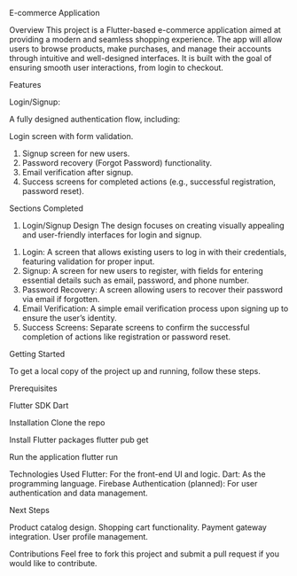               
E-commerce Application 

Overview
This project is a Flutter-based e-commerce application aimed at providing a modern and seamless shopping experience. The app will allow users to browse products, make purchases, and manage their accounts through intuitive and well-designed interfaces. It is built with the goal of ensuring smooth user interactions, from login to checkout.

Features

Login/Signup:

A fully designed authentication flow, including:

Login screen with form validation.
1) Signup screen for new users.
2) Password recovery (Forgot Password) functionality.
3) Email verification after signup.
4) Success screens for completed actions (e.g., successful registration, password reset).

Sections Completed
1. Login/Signup Design
The design focuses on creating visually appealing and user-friendly interfaces for login and signup.

1) Login: A screen that allows existing users to log in with their credentials, featuring validation for proper input.
2) Signup: A screen for new users to register, with fields for entering essential details such as email, password, and phone number.
3) Password Recovery: A screen allowing users to recover their password via email if forgotten.
4) Email Verification: A simple email verification process upon signing up to ensure the user’s identity.
5) Success Screens: Separate screens to confirm the successful completion of actions like registration or password reset.


Getting Started

To get a local copy of the project up and running, follow these steps.

Prerequisites

Flutter SDK
Dart

Installation
Clone the repo

Install Flutter packages
flutter pub get

Run the application
flutter run

Technologies Used
Flutter: For the front-end UI and logic.
Dart: As the programming language.
Firebase Authentication (planned): For user authentication and data management.

Next Steps

Product catalog design.
Shopping cart functionality.
Payment gateway integration.
User profile management.

Contributions
Feel free to fork this project and submit a pull request if you would like to contribute.

